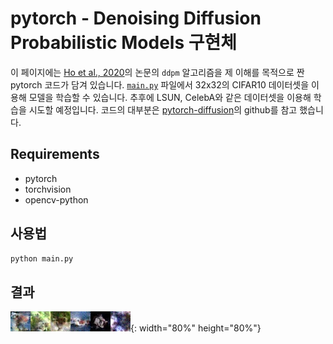 # pytorch - Denoising Diffusion Probabilistic Models 구현체

이 페이지에는 [Ho et al., 2020](https://arxiv.org/abs/2006.11239)의 논문의 `ddpm` 알고리즘을 제 이해를 목적으로 짠 pytorch 코드가 담겨 있습니다. [`main.py`](./main.py) 파일에서 32x32의 CIFAR10 데이터셋을 이용해 모델을 학습할 수 있습니다. 추후에 LSUN, CelebA와 같은 데이터셋을 이용해 학습을 시도할 예정입니다.
코드의 대부분은 [pytorch-diffusion](https://github.com/awjuliani/pytorch-diffusion)의 github를 참고 했습니다. 

## Requirements
* pytorch
* torchvision
* opencv-python

## 사용법
```bash
python main.py
```

## 결과
![image](./images.jpg "result"){: width="80%" height="80%"}

